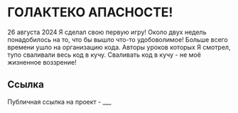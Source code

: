 # ГОЛАКТЕКО АПАСНОСТЕ!
26 августа 2024 Я сделал свою первую игру! Около двух недель понадобилось на то, что бы вышло что-то удобоволимое! Больше всего времени ушло на организацию кода. Авторы уроков которых Я смотрел, тупо сваливали весь код в кучу. Сваливать код в кучу - не моё жизненное воззрение!

## Ссылка
Публичная ссылка на проект - ___
